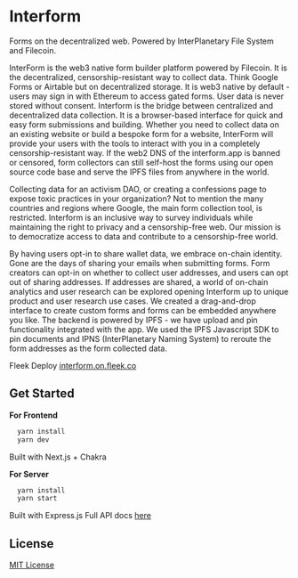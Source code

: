 # Interform

Forms on the decentralized web. Powered by InterPlanetary File System and Filecoin.

InterForm is the web3 native form builder platform powered by Filecoin. It is the decentralized, censorship-resistant way to collect data. Think Google Forms or Airtable but on decentralized storage. It is web3 native by default - users may sign in with Ethereum to access gated forms. User data is never stored without consent. Interform is the bridge between centralized and decentralized data collection.
It is a browser-based interface for quick and easy form submissions and building. Whether you need to collect data on an existing website or build a bespoke form for a website, InterForm will provide your users with the tools to interact with you in a completely censorship-resistant way. If the web2 DNS of the interform.app is banned or censored, form collectors can still self-host the forms using our open source code base and serve the IPFS files from anywhere in the world.


Collecting data for an activism DAO, or creating a confessions page to expose toxic practices in your organization? Not to mention the many countries and regions where Google, the main form collection tool, is restricted. Interform is an inclusive way to survey individuals while maintaining the right to privacy and a censorship-free web. Our mission is to democratize access to data and contribute to a censorship-free world.


By having users opt-in to share wallet data, we embrace on-chain identity. Gone are the days of sharing your emails when submitting forms. Form creators can opt-in on whether to collect user addresses, and users can opt out of sharing addresses. If addresses are shared, a world of on-chain analytics and user research can be explored opening Interform up to unique product and user research use cases.
We created a drag-and-drop interface to create custom forms and forms can be embedded anywhere you like. The backend is powered by IPFS - we have upload and pin functionality integrated with the app. We used the IPFS Javascript SDK to pin documents and IPNS (InterPlanetary Naming System) to reroute the form addresses as the form collected data.

Fleek Deploy [interform.on.fleek.co](https://interform.on.fleek.co/)


## Get Started
**For Frontend**
```bash
  yarn install
  yarn dev
```
Built with Next.js + Chakra

**For Server**
```bash
  yarn install
  yarn start
```
Built with Express.js
Full API docs [here](/server/)

## License
[MIT License](LICENSE)
